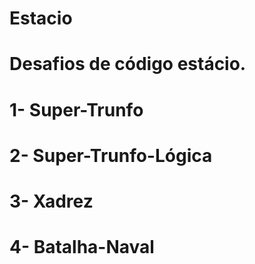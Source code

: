 # Estacio
# Desafios de código estácio.


# 1- Super-Trunfo

# 2- Super-Trunfo-Lógica

# 3- Xadrez

# 4- Batalha-Naval
